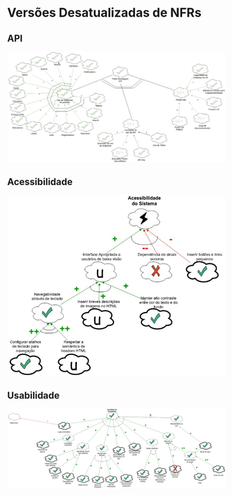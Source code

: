 # Versões Desatualizadas de NFRs

## API

![nfr-api](imagens/NFR/api-trello.png)

## Acessibilidade

![nfr desatualizado acessibilidade](imagens/NFR/outdated_nrf_acessibilidade.jpg)

## Usabilidade

![nfr desatualizado usabilidade](imagens/NFR/outdated_nfr_usabilidade.jpg)